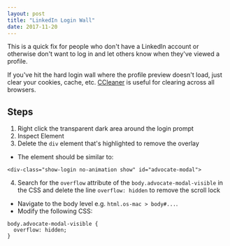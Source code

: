 ```yaml
---
layout: post
title: "LinkedIn Login Wall"
date: 2017-11-20
---
```

This is a quick fix for people who don't have a LinkedIn account or otherwise
don't want to log in and let others know when they've viewed a profile.

If you've hit the hard login wall where the profile preview doesn't load, just
clear your cookies, cache, etc.
[CCleaner](https://www.piriform.com/ccleaner/download) is useful for clearing
across all browsers.

## Steps
1. Right click the transparent dark area around the login prompt
2. Inspect Element
3. Delete the `div` element that's highlighted to remove the overlay
  - The element should be similar to:
  ```
  <div-class="show-login no-animation show" id="advocate-modal">
  ```
4. Search for the `overflow` attribute of the `body.advocate-modal-visible` in
the CSS and delete the line `overflow: hidden` to remove the scroll lock
  - Navigate to the body level e.g. `html.os-mac > body#...`.
  - Modify the following CSS:
  ```
  body.advocate-modal-visible {
    overflow: hidden;
  }
  ```
